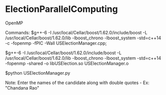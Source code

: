 # ElectionParallelComputing
OpenMP 


Commands:
$g++-6 -I /usr/local/Cellar/boost/1.62.0/include/boost -L /usr/local/Cellar/boost/1.62.0/lib -lboost_chrono -lboost_system -std=c++14 -c -fopenmp -fPIC -Wall USElectionManager.cpp;

$g++-6 -I /usr/local/Cellar/boost/1.62.0/include/boost -L /usr/local/Cellar/boost/1.62.0/lib -lboost_chrono -lboost_system -std=c++14 -fopenmp -shared -o libUSElection.so USElectionManager.o

$python USElectionManager.py

Note: Enter the names of the candidate along with double quotes - Ex: "Chandana Rao" 
